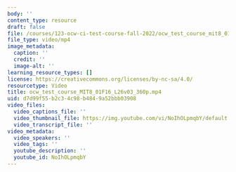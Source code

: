 ```yaml
---
body: ''
content_type: resource
draft: false
file: /courses/123-ocw-ci-test-course-fall-2022/ocw_test_course_mit8_01f16_l26v03_360p_360p_16_9.mp4
file_type: video/mp4
image_metadata:
  caption: ''
  credit: ''
  image-alt: ''
learning_resource_types: []
license: https://creativecommons.org/licenses/by-nc-sa/4.0/
resourcetype: Video
title: ocw_test_course_MIT8_01F16_L26v03_360p.mp4
uid: d7d99f55-b2c3-4c98-b484-9a52bbb03908
video_files:
  video_captions_file: ''
  video_thumbnail_file: https://img.youtube.com/vi/NoIhOLpmqbY/default.jpg
  video_transcript_file: ''
video_metadata:
  video_speakers: ''
  video_tags: ''
  youtube_description: ''
  youtube_id: NoIhOLpmqbY
---
```

